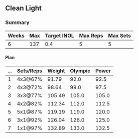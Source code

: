 ## Clean Light

### Summary

Weeks | Max | Target INOL | Max Reps | Max Sets
--- | --- | --- | --- | ---
6 | 137 | 0.4 | 5 | 5

#### Plan

 ... | Sets/Reps | Weight | Olympic | Power
--- | --- | --- | --- | ---
1 | 4x3@67% | 91.79 | 92.0 | 92.5
2 | 4x3@72% | 98.64 | 99.0 | 97.5
3 | 3x3@77% | 105.49 | 105.0 | 105.0
4 | 4x2@82% | 112.34 | 112.0 | 112.5
5 | 5x1@87% | 119.19 | 119.0 | 120.0
6 | 3x1@92% | 126.04 | 126.0 | 125.0
7 | 1x1@97% | 132.89 | 133.0 | 132.5

